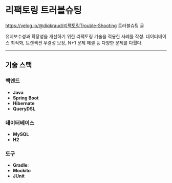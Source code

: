 # **리팩토링 트러블슈팅**

https://velog.io/@diqkraud/리팩토링Trouble-Shooting
트러블슈팅 글

 유지보수성과 확장성을 개선하기 위한 리팩토링 기술을 적용한 사례를 작성. 데이터베이스 최적화, 트랜잭션 무결성 보장, N+1 문제 해결 등 다양한 문제를 다뤘다.

---

## **기술 스택**

### **백엔드**
- **Java**
- **Spring Boot**
- **Hibernate**
- **QueryDSL**

### **데이터베이스**
- **MySQL**
- **H2**

### **도구**
- **Gradle**:
- **Mockito**
- **JUnit**
